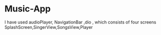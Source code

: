 # Music-App
I have used audioPlayer, NavigationBar ,dio , which consists of four screens  SplashScreen,SingerView,SongsView,Player 
